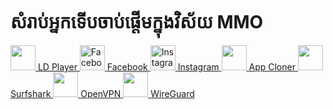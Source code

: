 # សំរាប់អ្នកទើបចាប់ផ្ដើមក្នុងវិស័យ ​MMO

<a href="https://drive.google.com/file/d/1MQfVzwOcgucg9LhRL0qdeZILp-NmSpGO/view?usp=sharing" target="_blank">
    <img border="0" height="40" src="https://blogger.googleusercontent.com/img/b/R29vZ2xl/AVvXsEjIgZNsLUpW7ozRhigVYeklyQ40uui3EYz9t_f0HJJtn7ZwPGqAE5jJfBjwew_l8eoUClzZzD5XER2-t9CSPyNWzGvvs1Hz2zHnZC0IM_sTFjBiatpkxrDPrBTqrftd07Pw2sQCJFkqDz0S5c1ARHF6Xz35RwntlL2TnzfGXXHeb3s0xCTEn4dpuEosCPo/s1600/40.png=w44-h44-p-k-no-nu" width="40" />
    <span>LD Player</span>
</a>

<a href="https://drive.google.com/file/d/13FQS8mQol1zc_54Ez37bO98TXksbW_Bo/view?usp=sharing" target="_blank">
    <img alt="Facebook Logo" src="https://upload.wikimedia.org/wikipedia/commons/5/51/Facebook_f_logo_%282019%29.svg" width="40" height="40" />
    <span>Facebook</span>
</a>

<a href="https://drive.google.com/file/d/12mT38sE6ccgIQnd2G_mfYsdV2ZnTBvHd/view?usp=sharing" target="_blank">
    <img alt="Instagram Logo" height="40" src="https://upload.wikimedia.org/wikipedia/commons/9/95/Instagram_logo_2022.svg" width="40" class="lazy-yard" />
    <span>Instagram</span>
</a>

<a href="https://drive.google.com/file/d/11u5UV4CvUlLyXODSa-y6e8gYyIc6wuTf/view?usp=sharing" target="_blank">
    <img border="0" height="40" src="https://blogger.googleusercontent.com/img/b/R29vZ2xl/AVvXsEgazkjpHrPZVH5rT67P4ReC2PYSyOiVoUcA7FJq0KQIEfSHFov2aPfiw4mZ0lkMuo81toJYkZb8nKo5R-CpS3uPX1Q6Uwe5-k5tQTMfFFO00AX9e9CkZkRNVkSUZ0L2KyXke1jymCYzn99asx2UHzx4XBq3gbxtwe24rzyZleH1VHGz_aI_mmihaJrsr0w/s1600/ok1.png=w44-h44-p-k-no-nu" width="40" />
    <span>App Cloner</span>
</a>

<a href="https://drive.google.com/file/d/1AEhV4rg2l-y9E_Cm1zPvHn30yN-L-QR0/view?usp=sharing" target="_blank">
    <img border="0" height="40" src="https://blogger.googleusercontent.com/img/b/R29vZ2xl/AVvXsEiKDp3psT8bLtZOuDYema2FT1j85GxzjWQfYZfkIH2y_tazaE5qnbRWNte0-ka2xPIrPp-_m30NRa8YT1i1YddZ7yCMRSpqaKftY0RH0GcxNKbcy4xflI4kOd32TNZg_E2mAp4ngtdznw0upe2DP3wLSkS1B3Broh2kFHuJJwmjXgTSjvkdL2nUdSo0t_o/s1600/ok.png=w44-h44-p-k-no-nu" width="40" />
    <span>Surfshark</span>
</a>

<a href="https://drive.google.com/file/d/1vJymcgw3RB0KjuKVfQavuQblbClTxO52/view?usp=sharing" target="_blank">
    <img border="0" height="40" src="https://blogger.googleusercontent.com/img/b/R29vZ2xl/AVvXsEi3XpkhgT_Xqe1BR1wnjA_TOuV4SACDt4I2Uii6xjnIunVDLs8P_8b9HyFPqSonO_xphW5yMVMJO0_iAhMPy5okVQexmcy7ZjpqW3JL8jUbODuDXYdu-GWA29UNo2UxMgyHLDj_Nex97IGfLFGBOPhNGd3_UXYYIB_hiVWk1iPmZXAkUUQd4hzYLNtlN0w/s1600/ok2.png=w44-h44-p-k-no-nu" width="40" />
    <span>OpenVPN</span>
</a>

<a href="https://drive.google.com/file/d/12IKRcHY6lTebaWcZEE9IMzhJzRfW4iN6/view?usp=sharing" target="_blank">
    <img border="0" height="40" src="https://blogger.googleusercontent.com/img/b/R29vZ2xl/AVvXsEgTlLtjTP8mGZdEt9htshhFeURFFz6PHtnTiDRzaqG_-tTkZqXWOVBYwjfYRdbk-Hwsb23kxSw6nSwPq_ZboP6SvfaHXgMHYxv_m0MsXKs63VJ4lyhmtufrBwJ4Q-Hrv1BMZyzj70cevcD3g1UIwusBGZUjEvRiQTQ7o6ZZM6ccHB-B-OxknGAHgqPITUM/s1600/ok5.png=w44-h44-p-k-no-nu" width="40" />
    <span>WireGuard</span>
</a>
